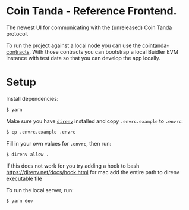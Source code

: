# Coin Tanda - Reference Frontend.

The newest UI for communicating with the (unreleased) Coin Tanda protocol. 

To run the project against a local node you can use the [cointanda-contracts](https://github.com/cointanda/cointanda-contracts/). With those contracts you can bootstrap a local Buidler EVM instance with test data so that you can develop the app locally.

# Setup

Install dependencies:

```bash
$ yarn
```

Make sure you have [`direnv`](https://direnv.net/) installed and copy `.envrc.example` to `.envrc`:

```bash
$ cp .envrc.example .envrc
```

Fill in your own values for `.envrc`, then run:

```bash
$ direnv allow .
```

If this does not work for you try adding a hook to bash https://direnv.net/docs/hook.html for mac add the entire path to direnv executable file

To run the local server, run:

```
$ yarn dev
```
